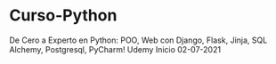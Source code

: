 # Curso-Python

De Cero a Experto en Python: POO, Web con Django, Flask, Jinja, SQL Alchemy, Postgresql, PyCharm!
Udemy
Inicio 02-07-2021
